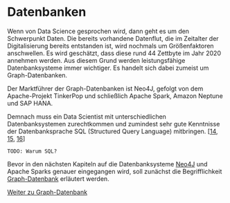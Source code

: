 # Datenbanken

Wenn von Data Science gesprochen wird, dann geht es um den Schwerpunkt Daten. Die bereits vorhandene Datenflut, die im Zeitalter der Digitalisierung bereits entstanden ist, wird nochmals um Größenfaktoren anschwellen. Es wird geschätzt, dass diese rund 44 Zettbyte im Jahr 2020 annehmen werden. Aus diesem Grund werden leistungsfähige Datenbanksysteme immer wichtiger. Es handelt sich dabei zumeist um Graph-Datenbanken.

Der Marktführer der Graph-Datenbanken ist Neo4J, gefolgt von dem Apache-Projekt TinkerPop und schließlich Apache Spark, Amazon Neptune und SAP HANA.

Demnach muss ein Data Scientist mit unterschiedlichen Datenbanksystemen zurechtkommen und zumindest sehr gute Kenntnisse der Datenbanksprache SQL (Structured Query Language) mitbringen. [[14](https://www.cio.de/a/was-ein-data-scientist-wirklich-koennen-muss,3577657), [15](https://www.bigdata-insider.de/big-data-datenbanken-a-718773/), [16](https://www.bigdata-insider.de/graph-datenbanken-a-887332/)]

    TODO: Warum SQL?

Bevor in den nächsten Kapiteln auf die Datenbanksysteme [Neo4J](./Neo4J.md) und Apache Sparks genauer eingegangen wird, soll zunächst die Begrifflichkeit [Graph-Datenbank](./Graphdatabase.md) erläutert werden.

[Weiter zu Graph-Datenbank](./Graphdatabase.md)
